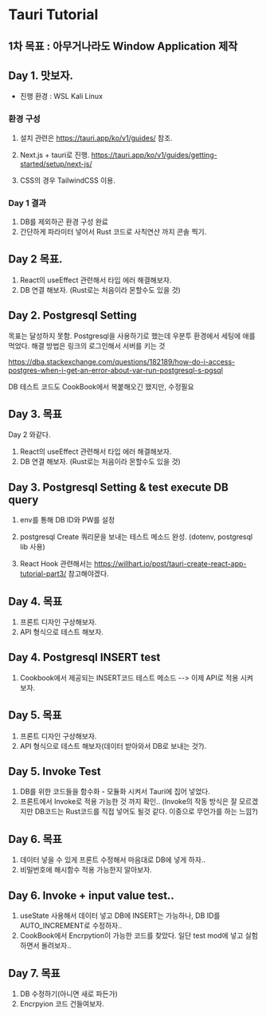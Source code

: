 # Tauri Tutorial

## 1차 목표 : 아무거나라도 Window Application 제작

## Day 1. 맛보자.

- 진행 환경 : WSL Kali Linux

### 환경 구성

1. 설치 관련은 https://tauri.app/ko/v1/guides/ 참조.

2. Next.js + tauri로 진행.
   https://tauri.app/ko/v1/guides/getting-started/setup/next-js/

3. CSS의 경우 TailwindCSS 이용.

### Day 1 결과

1. DB를 제외하곤 환경 구성 완료
2. 간단하게 파라미터 넣어서 Rust 코드로 사칙연산 까지 콘솔 찍기.

## Day 2 목표.

1. React의 useEffect 관련해서 타입 에러 해결해보자.
2. DB 연결 해보자. (Rust로는 처음이라 몬할수도 있을 것)

## Day 2. Postgresql Setting

목표는 달성하지 못함.
Postgresql을 사용하기로 했는데 우분투 환경에서 세팅에 애를 먹었다.
해결 방법은 링크의 로그인해서 서버를 키는 것

https://dba.stackexchange.com/questions/182189/how-do-i-access-postgres-when-i-get-an-error-about-var-run-postgresql-s-pgsql

DB 테스트 코드도 CookBook에서 복붙해오긴 했지만, 수정필요

## Day 3. 목표

Day 2 와같다.

1. React의 useEffect 관련해서 타입 에러 해결해보자.
2. DB 연결 해보자. (Rust로는 처음이라 몬할수도 있을 것)

## Day 3. Postgresql Setting & test execute DB query

1. env를 통해 DB ID와 PW를 설정

2. postgresql Create 쿼리문을 보내는 테스트 메소드 완성.
   (dotenv, postgresql lib 사용)

3. React Hook 관련해서는
   https://willhart.io/post/tauri-create-react-app-tutorial-part3/ 참고해야겠다.

## Day 4. 목표

1. 프론트 디자인 구상해보자.
2. API 형식으로 테스트 해보자.

## Day 4. Postgresql INSERT test

1. Cookbook에서 제공되는 INSERT코드 테스트 메소드 --> 이제 API로 적용 시켜보자.

## Day 5. 목표

1. 프론트 디자인 구상해보자.
2. API 형식으로 테스트 해보자(데이터 받아와서 DB로 보내는 것?).

## Day 5. Invoke Test

1. DB를 위한 코드들을 함수화 - 모듈화 시켜서 Tauri에 집어 넣었다.
2. 프론트에서 Invoke로 적용 가능한 것 까지 확인..
   (Invoke의 작동 방식은 잘 모르겠지만 DB코드는 Rust코드를 직접 넣어도 될것 같다. 이중으로 무언가를 하는 느낌?)

## Day 6. 목표

1. 데이터 넣을 수 있게 프론트 수정해서 마음대로 DB에 넣게 하자..
2. 비밀번호에 해시함수 적용 가능한지 알아보자.

## Day 6. Invoke + input value test..

1. useState 사용해서 데이터 넣고 DB에 INSERT는 가능하나, DB ID를 AUTO_INCREMENT로 수정하자..
2. CookBook에서 Encrpytion이 가능한 코드를 찾았다. 일단 test mod에 넣고 실험하면서 돌려보자..

## Day 7. 목표

1. DB 수정하기(아니면 새로 파든가)
2. Encrpyion 코드 건들여보자.
